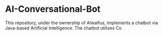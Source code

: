 # AI-Conversational-Bot
This repository, under the ownership of AIwaifus, implements a chatbot via Java-based Artificial Intelligence. The chatbot utilizes Co